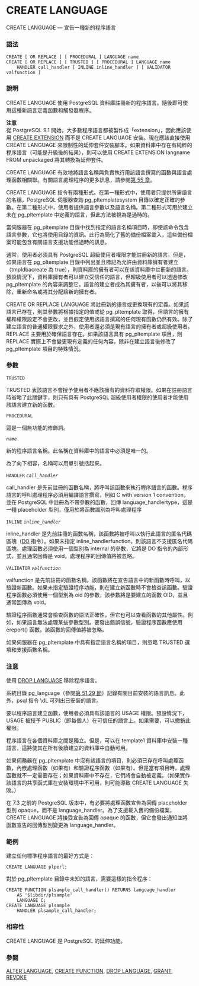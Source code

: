 # CREATE LANGUAGE

CREATE LANGUAGE — 宣告一種新的程序語言

### 語法

```
CREATE [ OR REPLACE ] [ PROCEDURAL ] LANGUAGE name
CREATE [ OR REPLACE ] [ TRUSTED ] [ PROCEDURAL ] LANGUAGE name
    HANDLER call_handler [ INLINE inline_handler ] [ VALIDATOR valfunction ]
```

### 說明

CREATE LANGUAGE 使用 PostgreSQL 資料庫註冊新的程序語言。隨後即可使用這種新語言定義函數和觸發器程序。

**注意**\
從 PostgreSQL 9.1 開始，大多數程序語言都被製作成「extension」，因此應該使用 [CREATE EXTENSION](create-extension.md) 而不是 CREATE LANGUAGE 安裝。現在應該直接使用 CREATE LANGUAGE 來限制性的延伸套件安裝腳本。如果資料庫中存在有純粹的程序語言（可能是升級後的結果），則可以使用 CREATE EXTENSION langname FROM unpackaged 將其轉換為延伸套件。

CREATE LANGUAGE 有效地將語言名稱與負責執行用該語言撰寫的函數與語言處理函數相關聯。有關語言處理程序的更多訊息，請參閱[第 55 章](../../internals/writing-a-procedural-language-handler.md)。

CREATE LANGUAGE 指令有兩種形式。在第一種形式中，使用者只提供所需語言的名稱，PostgreSQL 伺服器查詢 pg\_pltemplatesystem 目錄以確定正確的參數。在第二種形式中，使用者提供語言參數以及語言名稱。第二種形式可用於建立未在 pg\_pltemplate 中定義的語言，但此方法被視為是過時的。

當伺服器在 pg\_pltemplate 目錄中找到指定的語言名稱項目時，即使該命令包含語言參數，它也將使用目錄的資訊。此行為簡化了舊的備份檔案載入，這些備份檔案可能包含有關語言支援功能但過時的訊息。

通常，使用者必須具有 PostgreSQL 超級使用者權限才能註冊新的語言。但是，如果語言在 pg\_pltemplate 目錄中列出並且標記為允許由資料庫擁有者建立（tmpldbacreate 為 true），則資料庫的擁有者可以在該資料庫中註冊新的語言。預設情況下，資料庫擁有者可以建立受信任的語言，但超級使用者可以透過修改 pg\_pltemplate 的內容來調整它。語言的建立者成為其擁有者，以後可以將其移除，重新命名或將其分配給新的擁有者。

CREATE OR REPLACE LANGUAGE 將註冊新的語言或更換現有的定義。如果該語言已存在，則其參數將根據指定的值或從 pg\_pltemplate 取得，但語言的擁有權和權限設定不會更改，並且假定使用該語言撰寫的任何現有函數仍然有效。除了建立語言的普通權限要求之外，使用者還必須是現有語言的擁有者或超級使用者。REPLACE 主要用於確保語言存在。如果該語言具有 pg\_pltemplate 項目，則 REPLACE 實際上不會變更現有定義的任何內容，除非在建立語言後修改了 pg\_pltemplate 項目的特殊情況。

### 參數

`TRUSTED`

TRUSTED 表該語言不會授予使用者不應該擁有的資料存取權限。如果在註冊語言時省略了此關鍵字，則只有具有 PostgreSQL 超級使用者權限的使用者才能使用該語言建立新的函數。

`PROCEDURAL`

這是一個無功能的修飾詞。

_`name`_

新的程序語言名稱。此名稱在資料庫中的語言中必須是唯一的。

為了向下相容，名稱可以用單引號括起來。

`HANDLER` _`call_handler`_

call\_handler 是先前註冊的函數名稱，將呼叫該函數來執行程序語言的函數。程序語言的呼叫處理程序必須用編譯語言撰寫，例如 C with version 1 convention，並在 PostgreSQL 中註冊為不帶參數的函數，回傳 language\_handlertype，這是一種 placeholder 型別，僅用於將函數識別為呼叫處理程序

`INLINE` _`inline_handler`_

inline\_handler 是先前註冊的函數名稱，該函數將被呼叫以執行此語言的匿名代碼區塊（[DO](do.md) 指令）。如果未指定 inline\_handlerfunction，則該語言不支援匿名代碼區塊。處理函數必須使用一個型別為 internal 的參數，它將是 DO 指令的內部形式，並且通常回傳是 void。處理程序的回傳值將被忽略。

`VALIDATOR` _`valfunction`_

valfunction 是先前註冊的函數名稱，該函數將在宣告語言中的新函數時呼叫，以驗證新函數。如果未指定驗證程序功能，則在建立新函數時不會檢查該函數。驗證程序函數必須使用一個型別為 oid 的參數，該參數將是要建立的函數 OID，並且通常回傳為 void。

驗證程序函數通常會檢查函數的語法正確性，但它也可以查看函數的其他屬性。例如，如果語言無法處理某些參數型別。要發出錯誤信號，驗證程序函數應使用ereport() 函數。該函數的回傳值將被忽略。

如果伺服器在 pg\_pltemplate 中具有指定語言名稱的項目，則忽略 TRUSTED 選項和支援函數名稱。

### 注意

使用 [DROP LANGUAGE](drop-language.md) 移除程序語言。

系統目錄 pg\_language（參閱[第 51.29 節](../../internals/system-catalogs/pg\_language.md)）記錄有關目前安裝的語言訊息。此外，psql 指令 \dL 可列出已安裝的語言。

要以程序語言建立函數，使用者必須具有該語言的 USAGE 權限。預設情況下，USAGE 被授予 PUBLIC（即每個人）在可信任的語言上。如果需要，可以撤銷此權限。

程序語言在各個資料庫之間是獨立。但是，可以在 template1 資料庫中安裝一種語言，這將使其在所有後續建立的資料庫中自動可用。

如果伺務器在 pg\_pltemplate 中沒有該語言的項目，則必須已存在呼叫處理函數，內嵌處理函數（如果有）和驗證程序函數（如果有）。但是當有項目時，處理函數就不一定需要存在；如果資料庫中不存在，它們將會自動被定義。（如果實作該語言的共享函式庫在安裝環境中不可用，則可能導致 CREATE LANGUAGE 失敗。）

在 7.3 之前的 PostgreSQL 版本中，有必要將處理函數宣告為回傳 placeholder 型別 opaque，而不是 language\_handler。為了支援載入舊的備份檔案，CREATE LANGUAGE 將接受宣告為回傳 opaque 的函數，但它會發出通知並將函數宣告的回傳型別變更為 language\_handler。

### 範例

建立任何標準程序語言的最好方式是：

```
CREATE LANGUAGE plperl;
```

對於 pg\_pltemplate 目錄中未知的語言，需要這樣的指令程序：

```
CREATE FUNCTION plsample_call_handler() RETURNS language_handler
    AS '$libdir/plsample'
    LANGUAGE C;
CREATE LANGUAGE plsample
    HANDLER plsample_call_handler;
```

### 相容性

CREATE LANGUAGE 是 PostgreSQL 的延伸功能。

### 參閱

[ALTER LANGUAGE](alter-language.md), [CREATE FUNCTION](create-function.md), [DROP LANGUAGE](drop-language.md), [GRANT](grant.md), [REVOKE](revoke.md)
